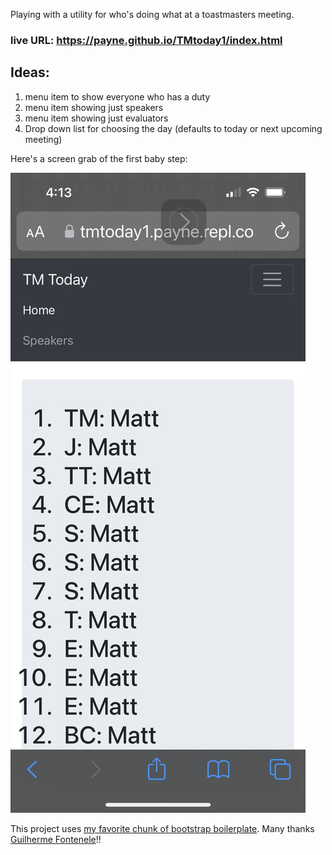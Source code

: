 Playing with a utility for who's doing what at a toastmasters meeting.  


### live URL: https://payne.github.io/TMtoday1/index.html


## Ideas:
1. menu item to show everyone who has a duty
1. menu item showing just speakers
1. menu item showing just evaluators
1. Drop down list for choosing the day (defaults to today or next upcoming meeting)

Here's a screen grab of the first baby step:

![First prototype sketch](screenGrab1.jpg)


This project uses [my favorite chunk of bootstrap boilerplate](https://raw.githubusercontent.com/fontenele/bootstrap-navbar-dropdowns/master/example-bs4.html).
Many thanks [Guilherme Fontenele](https://github.com/fontenele/bootstrap-navbar-dropdowns)!!

